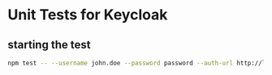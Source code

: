# Unit Tests for Keycloak

## starting the test

```bash
npm test -- --username john.doe --password password --auth-url http://localhost:8000 --realm demo --client-id backend --client-secret o1BWGJt5QlS0D3yn9HtLXXWI5W6DqjxL
```